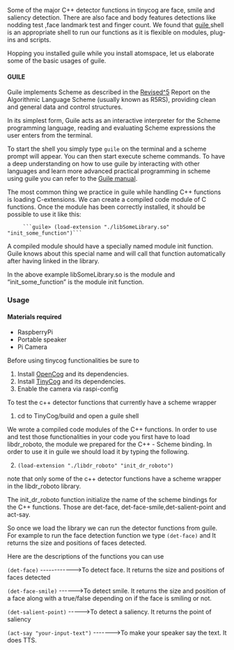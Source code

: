 Some of the major C++ detector functions in tinycog are face, smile and saliency detection. There are also face and body features detections like nodding test ,face landmark test and finger count. 
We found that <a href="https://www.gnu.org/software/guile/guile.html">guile </a>shell is an appropriate shell to run our functions as it is flexible on modules, plug-ins and scripts. 

Hopping you installed guile while you install atomspace, let us elaborate some of the basic usages of guile. 

#### GUILE

Guile implements Scheme as described in the <a href="http://www.schemers.org/Documents/Standards/R5RS/">Revised^5</a> Report on the Algorithmic Language Scheme (usually known as R5RS), providing clean and general data and control structures. 

In its simplest form, Guile acts as an interactive interpreter for the Scheme programming language, reading and evaluating Scheme expressions the user enters from the terminal.

To start the shell you simply type ```guile``` on the terminal and a scheme prompt will appear. You can then start execute scheme commands. To have a deep understanding on how to use guile by interacting with other languages and learn more advanced practical programming in scheme using guile you can refer to the <a href="https://www.gnu.org/software/guile/manual/html_node/">Guile manual</a>. 

The most common thing we practice in guile while handling C++ functions is loading C-extensions. We can create a compiled code module of C functions. Once the module has been correctly installed, it should be possible to use it like this:

         ```guile> (load-extension "./libSomeLibrary.so" "init_some_function")```
 A compiled module should have a specially named module init function.  Guile knows about this special name and will call that function automatically after having linked in the library. 

In the above example libSomeLibrary.so is the module and “init_some_function” is the module init function.



### Usage

#### Materials required
* RaspberryPi 
* Portable speaker
* Pi Camera

Before using tinycog functionalities be sure to
1. Install <a href= "https://github.com/opencog/opencog">OpenCog</a> and its dependencies.
2. Install <a href= "https://github.com/opencog/TinyCog">TinyCog</a> and its dependencies.
3. Enable the camera via raspi-config

To test the c++ detector functions that currently have a scheme wrapper
1. cd to TinyCog/build and open a guile shell

We wrote a compiled code modules of the C++ functions.
In order to use and test those functionalities in your code you first have to load libdr_roboto, the module we  prepared  for the  C++ - Scheme binding.  In order to use it in guile we should load it by typing the following.

2. ```(load-extension "./libdr_roboto" "init_dr_roboto")```
 
note that only some of the c++ detector functions have a scheme wrapper in the libdr_roboto library. 

The init_dr_roboto function initialize the name of the scheme bindings for the C++ functions.
Those are det-face, det-face-smile,det-salient-point and act-say.

So once we load the library we can run the detector functions from guile. For example to run the face detection function we type ```(det-face)``` and It returns the size and positions of faces detected. 

Here are the descriptions of the functions you can use

```(det-face)```  ------------>To detect face.
It returns the size and positions of faces detected

```(det-face-smile)``` ------>To detect smile.
It returns the size and position of a face along with a true/false depending on if the face is smiling or not.

```(det-salient-point)``` ----->To detect a saliency.
It returns the point of saliency

```(act-say "your-input-text")``` ------->To make your speaker say the text.
It does TTS.
